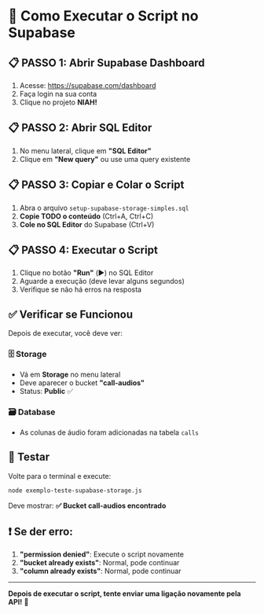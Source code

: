 # 🚀 Como Executar o Script no Supabase

## 📋 **PASSO 1: Abrir Supabase Dashboard**

1. Acesse: https://supabase.com/dashboard
2. Faça login na sua conta
3. Clique no projeto **NIAH!**

## 📋 **PASSO 2: Abrir SQL Editor**

1. No menu lateral, clique em **"SQL Editor"**
2. Clique em **"New query"** ou use uma query existente

## 📋 **PASSO 3: Copiar e Colar o Script**

1. Abra o arquivo `setup-supabase-storage-simples.sql`
2. **Copie TODO o conteúdo** (Ctrl+A, Ctrl+C)
3. **Cole no SQL Editor** do Supabase (Ctrl+V)

## 📋 **PASSO 4: Executar o Script**

1. Clique no botão **"Run"** (▶️) no SQL Editor
2. Aguarde a execução (deve levar alguns segundos)
3. Verifique se não há erros na resposta

## ✅ **Verificar se Funcionou**

Depois de executar, você deve ver:

### 🗄️ **Storage**
- Vá em **Storage** no menu lateral
- Deve aparecer o bucket **"call-audios"** 
- Status: **Public** ✅

### 🗃️ **Database**
- As colunas de áudio foram adicionadas na tabela `calls`

## 🧪 **Testar**

Volte para o terminal e execute:
```bash
node exemplo-teste-supabase-storage.js
```

Deve mostrar: **✅ Bucket call-audios encontrado**

## ❗ **Se der erro:**

1. **"permission denied"**: Execute o script novamente
2. **"bucket already exists"**: Normal, pode continuar
3. **"column already exists"**: Normal, pode continuar

---

**Depois de executar o script, tente enviar uma ligação novamente pela API!** 🎵 